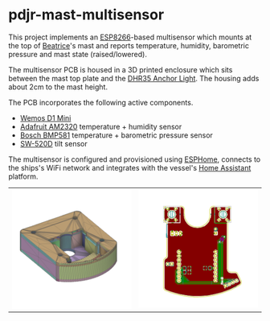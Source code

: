 # pdjr-mast-multisensor

This project implements an
[ESP8266](https://www.espressif.com/en/products/socs/esp8266)-based
multisensor which mounts at the top of
[Beatrice](https://www.pdjr.eu/beatrice/wp-content/uploads/2021/01/beatrice.jpg)'s
mast and reports temperature, humidity, barometric pressure and mast
state (raised/lowered).

The multisensor PCB is housed in a 3D printed enclosure which sits
between the mast top plate and the
[DHR35 Anchor Light](https://www.dhr.nl/dhr-marine/products/navigation-lights/dhr35).
The housing adds about 2cm to the mast height.

The PCB incorporates the following active components.

* [Wemos D1 Mini](https://www.wemos.cc/en/latest/d1/d1_mini.html)
* [Adafruit AM2320](https://www.adafruit.com/product/3721) temperature + humidity sensor
* [Bosch BMP581](https://www.bosch-sensortec.com/products/environmental-sensors/pressure-sensors/bmp581/) temperature + barometric pressure sensor
* [SW-520D](https://www.switchelectronics.co.uk/products/sw520d-ball-tilt-vibration-switch) tilt sensor

The multisensor is configured and provisioned using
[ESPHome](https://esphome.io/index.html),
connects to the ships's WiFi network and integrates with the vessel's
[Home Assistant](https://www.home-assistant.io/)
platform.

<table>
  <tr>
    <td>
      <a href="resources/mast-multisensor-enclosure.stl"><img src="resources/enclosure.png"/></a>     
    </td>
    <td>
      <a href="resources/mast-multisensor-schematic.pdf"><img src="resources/pcb.png"/></a>
    </td>
  </tr>
</table>
